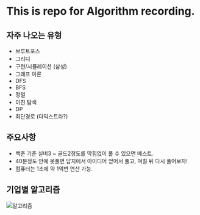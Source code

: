 # This is repo for Algorithm recording.

## 자주 나오는 유형

- 브루트포스
- 그리디
- 구현/시뮬레이션 (삼성)
- 그래프 이론
- DFS
- BFS
- 정렬
- 이진 탐색
- DP
- 최단경로 (다익스트라?)


## 주요사항

- 백준 기준 실버3 ~ 골드2정도를 막힘없이 풀 수 있으면 베스트.
- 40분정도 안에 못풀면 답지에서 아이디어 얻어서 풀고, 며칠 뒤 다시 풀어보자!
- 컴퓨터는 1초에 약 1억번 연산 가능.



## 기업별 알고리즘

![알고리즘](https://user-images.githubusercontent.com/97036481/150489457-fa474015-904f-49b2-aac5-1b27f531bc7b.png)

